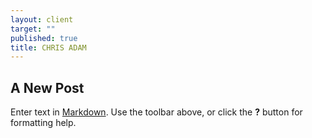 ```yaml
---
layout: client
target: ""
published: true
title: CHRIS ADAM
---
```


## A New Post

Enter text in [Markdown](http://daringfireball.net/projects/markdown/). Use the toolbar above, or click the **?** button for formatting help.
